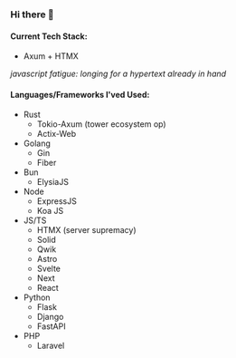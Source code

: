 ### Hi there 👋

#### Current Tech Stack:
- Axum + HTMX

_javascript fatigue:
longing for a hypertext
already in hand_

#### Languages/Frameworks I'ved Used:
- Rust
  - Tokio-Axum (tower ecosystem op)
  - Actix-Web
- Golang
  - Gin
  - Fiber
- Bun
  - ElysiaJS
- Node
  - ExpressJS
  - Koa JS
- JS/TS
  - HTMX (server supremacy)
  - Solid
  - Qwik
  - Astro
  - Svelte
  - Next
  - React
- Python
  - Flask
  - Django
  - FastAPI
- PHP
  - Laravel
